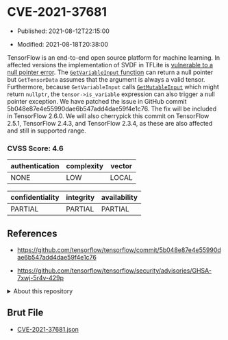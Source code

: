 # CVE-2021-37681

- Published: 2021-08-12T22:15:00

- Modified: 2021-08-18T20:38:00

TensorFlow is an end-to-end open source platform for machine learning. In affected versions the implementation of SVDF in TFLite is [vulnerable to a null pointer error](https://github.com/tensorflow/tensorflow/blob/460e000de3a83278fb00b61a16d161b1964f15f4/tensorflow/lite/kernels/svdf.cc#L300-L313). The [`GetVariableInput` function](https://github.com/tensorflow/tensorflow/blob/460e000de3a83278fb00b61a16d161b1964f15f4/tensorflow/lite/kernels/kernel_util.cc#L115-L119) can return a null pointer but `GetTensorData` assumes that the argument is always a valid tensor. Furthermore, because `GetVariableInput` calls [`GetMutableInput`](https://github.com/tensorflow/tensorflow/blob/460e000de3a83278fb00b61a16d161b1964f15f4/tensorflow/lite/kernels/kernel_util.cc#L82-L90) which might return `nullptr`, the `tensor->is_variable` expression can also trigger a null pointer exception. We have patched the issue in GitHub commit 5b048e87e4e55990dae6b547add4dae59f4e1c76. The fix will be included in TensorFlow 2.6.0. We will also cherrypick this commit on TensorFlow 2.5.1, TensorFlow 2.4.3, and TensorFlow 2.3.4, as these are also affected and still in supported range.

### CVSS Score: **4.6**

| authentication | complexity | vector |
| --- | --- | --- |
| NONE | LOW | LOCAL |

| confidentiality | integrity | availability |
| --- | --- | --- |
| PARTIAL | PARTIAL | PARTIAL |

## References

* https://github.com/tensorflow/tensorflow/commit/5b048e87e4e55990dae6b547add4dae59f4e1c76

* https://github.com/tensorflow/tensorflow/security/advisories/GHSA-7xwj-5r4v-429p

<details>
<summary>About this repository</summary> 

  This repository is part of the project [Live Hack CVE](https://github.com/Live-Hack-CVE). Main website can be found [www.live-hack.org](https://www.live-hack.org) 
  
  Made by [Sn0wAlice](https://github.com/Sn0wAlice) for the people that care about security and need to have a feed of the latest CVEs. Hope you enjoy it, don't forget to star the repo and follow me on [Twitter](https://twitter.com/Sn0wAlice) and [Github](https://github.com/Sn0wAlice). And that is my [personnal website](https://www.alice-snow.me/)

  - [Home Page](https://github.com/Live-Hack-CVE)
  - [Framework](https://github.com/Live-Hack-CVE/cve-framework)
  - [CVE database](https://github.com/Live-Hack-CVE/full_database)
  - [Changelog](https://github.com/Live-Hack-CVE/Changelog)
</details>

## Brut File

* [CVE-2021-37681.json](https://raw.githubusercontent.com/Live-Hack-CVE/full_database/main/cves/2021/CVE-2021-37681.json)

